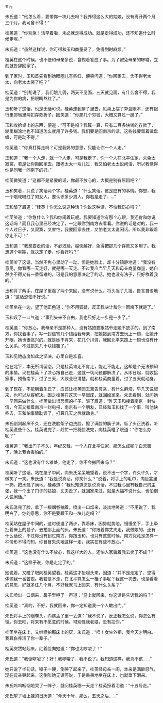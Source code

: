     五九 

   朱氏道：“他怎么着，要带你一块儿去吗？我养得这么大的姑娘，没有离开两个月三个月，我可舍不得！”

   桂英道：“你别急！话早着啦，未必就走得成功。就是走得成功，还不知道什么时候走呢。”

   朱氏道：“虽然这样说，你可得和玉和商量妥了，免得到时麻烦。”

   桂英在这个时候，也不便和母亲多说，含糊着答应了事。为了避免母亲的啰唆，立刻就告辞回家了。

   到了家时，玉和首先看到她眼圈儿有些红，便笑问道：“你回家去，舍不得老太太，向老太太哭了吧？”

   桂英道：“别胡说了，我们娘儿俩，两天不见面，三天就见面，有什么舍不得，我是为你的病，把眼睛熬红了。”

   玉和听了这话，也是无话可说。桂英走到屋子里去，见桌上摆了算盘账本，还有银行里邮局里两扣存款折子。因笑道：“你那几个穷钱，大概又算过一趟了。”

   玉和收拾桌上的东西，便道：“可不是吗？我算一算，只有二百多块钱的存款了，糊里糊涂地也不知道怎么就用了许多钱。我们要是回南京的话，这些钱要留着做盘缠，可是动不得。”

   桂英道：“你真打算走吗？可是我妈的意思，只能让你一个人走。”

   玉和道：“我一个人走，就一个人走，可是我走了，你一个人在北平住家，未免太寂寞，若是让你搬回家去，跟老太太一块儿过，我又怕老太太说闲话，所以我觉得你是同我一同南下的好。”

   桂英微笑道：“这都不是紧要的话，你最不放心的，大概是别有原因吧？”

   玉和笑着，只说了笑话两个字。桂英道：“什么笑话，这是应有的事情。你想，我一个唱戏唱红了的女人，要认识多少男人，你若是走了……”

   玉和皱了眉道：“桂英！你怎么说这种话？你说这种话，不怕我伤心吗？”

   桂英笑道：“你急什么？我和你闹着玩呢。我要知道你有那个心眼，我还肯和你说这话吗？而且我心里已经决定了，一定跟你到南方去看看。你说的话是对的，我一个人过日子，又寂寞，又害怕，我要回家去住，又怕老太太说闲话。所以我非跟着你走不可！”

   玉和道：“我想要走的话，不必迟延，越快越好，免得把那几个存款又多用了。我想这个星期，就决定了走，你看好吗？”

   桂英听了这话，当然不免心里动了一动。但是她脸上，却十分镇静地道：“我没有意见，你看哪一天走好，就是哪一天走。不过我应当早几天和母亲商量商量，她自然少不得又有一番留难的，可是我的意思决定了的话，她也没有法子，只好依着我的。”

   玉和背了两手，在屋子里踱了两个来回，没有说什么，将头摇了几摇，自言自语地道：“这话恐怕不好说。”

   桂英坐在一边，望了他正色道：“你不用狐疑，反正我决计和你一同南下就是了。”

   玉和叹了一口气道：“事到头来不自由，我也只好走一步是一步了。”

   桂英道：“你放心，我母亲不是那种人，没有姑娘要跟姑爷走她不放手的。到了南方，你找着事了。写一封信寄几个钱给我母亲，把她接到南方去玩上一趟，让她开开眼，她也很高兴的。就是她不肯来，花几个川资，我回北平来跑上一趟也没有什么关系，不过损失几十块钱罢了。”

   玉和见她态度如此之坚决，心里自是欢喜。

   他在北平，本无所谓留恋，只是桂英肯走不肯走，能走不能走，这却是个无法预知的事情。现在桂英下了决心跟自己走，这就一切问题都解决了。从即日起，就收拾家事，预备南下。过了三天，大致业已清楚，就和桂英商量着，过了五天就动身。

   到了现在，不能瞒着朱氏了，应该让桂英回去禀告母亲，有什么麻烦，早几天说起来，也可以从容解决。因之桂英在这天一早起床，就回娘家来。朱氏看到，就问她一早回来做什么。桂英做出很恐慌的样子，皱了眉道：“昨天玉和接着南京一封快信，今天又接着南京一封电报，南京有一个朋友，已经和玉和找了一个事，叫他快些去，玉和怕事情耽误了，打算几天之后就动身。”

   朱氏刚刚起床不久，还在洗脸架子边洗脸，擦了满脸的胰子沫，低了头正洗着，听桂英说些什么。桂英说完了，趁忙一把将脸洗完，向桂英瞪了眼道：“你怎么办呢？”

   桂英道：“我出门子不久，年纪又轻，一个人在北平住家，那怎么成呢？白天罢了，晚上我会害怕的。”

   朱氏道：“这也没有什么难处，他走了，你不会搬回来吗？”

   桂英听了这话，站在屋子中间，向朱氏呆呆地望着，说不出一个字，许久许久，才微笑了一笑。朱氏道：“我是说真话，你笑什么？”说着，将手上的毛巾，向脸盆里一扔，把水溅了满地。桂英道：“我也知道您是说真话，不过我心里有我自己的主张，我一个出了门子的姑娘，丈夫走了，就回家来过，就是大福不说什么，也怕别人说闲话。”

   朱氏洗完了脸，拿了一根烟卷抽着，喷出一口烟来，淡淡地笑道：“不用说了，我明白了，你的意思，你不是要跟玉和一块儿走吗？”

   桂英站在屋子中间的，这时便退了两步，靠着床，因势就势地，慢慢坐下，手上牵扯着床上的毯子，去拍那上面的灰。朱氏道：“你跟着你丈夫走，我做娘的，还有什么话说，不过你没有到过南方，你跟玉和，也只有这些时候，南方究竟是怎样一种情形不得而知，你冒冒失失地这样一走，我实在有些不放心。”

   桂英道：“这也没有什么不放心，我这样大的人，还怕人家骗着我去卖了不成？”

   朱氏道：“这样子说，你是走定了的。”

   她说着，又瞪了眼向桂英望着。桂英这才抬起头来，因道：“并不是走定了，您得体谅我一番苦衷。我若是不走，在北平算怎么一档子事呢？我这一次去，也是看看的意思，好就多住几个月，不好我就马上回来，有什么关系？”

   朱氏喷出一口烟来，鼻子里哼了一声道：“马上就回来，你这话是告诉我的吗？”

   桂英道：“真的，不好，我就回来，你一定知道我一个人敢出门。”

   朱氏将手上的烟卷头，向痰盂子里一丢道：“我不说了，反正我怎么说，你怎么有理。你去吧，将来有不愿意的时候，可别怪我老娘，没有拦你。”

   桂英坐在床上，又继续拍那床上的灰，朱氏道：“唔！女生外相，我今天才明白。我算白养活了你一辈子。”

   桂英突然站起来，红着脸向她道：“你也太啰唆了！”

   朱氏道：“我倒啰唆了！好！我啰唆了，我不说了。我知道这样，我真不该……”

   她只说了半句话，嗓子一硬，倒哭了起来了，桂英经母亲一闹，本来是满腔怒气，现在母亲哭起来，这倒叫她无话可说，于是呆呆地坐在床上，也就垂下泪来。

   朱氏呜呜咽咽地哭了一阵子，就问桂英哪一天走？桂英擦着泪道：“十五号走。”

   朱氏望了墙上挂的日历道：“今天十号，那么，五天之后……”

